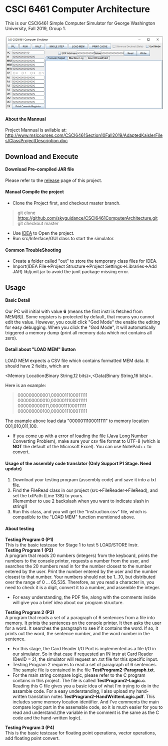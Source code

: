 
# CSCI 6461 Computer Architecture 
This is our CSCI6461 Simple Computer Simulator for George Washington University, Fall 2019, Group 1.<br><br>
![](https://github.com/skyguidance/CSCI6461ComputerArchitecture/raw/master/preview/Preview.jpg)
#### About the Mannual
Project Mannual is avilable at:<br>
http://www.mslcourses.com/CSCI6461Section10Fall2019/AdaptedKaislerFiles/ClassProjectDescription.doc
## Download and Execute
#### Download Pre-compiled JAR file
Please refer to the [release](https://github.com/skyguidance/CSCI6461ComputerArchitecture/releases) page of this project.
#### Manual Compile the project
- Clone the Project first, and checkout master branch.
> git clone https://github.com/skyguidance/CSCI6461ComputerArchitecture.git <br>
> git checkout master
- Use [IDEA](https://www.jetbrains.com/idea/) to Open the project.
- Run src/Inferface/GUI class to start the simulator.
#### Common TroubleShooting
- Create a folder called "out" to store the temporary class files for IDEA.
- Import(IDEA File->Project Structure->Project Settings->Libraries->Add JAR) lib/junit.jar to avoid the junit package missing error.

## Usage
#### Basic Detail

Our PC will initial with value **6** (means the first instr is fetched from MEM[6]). Some registers is protected by default, that means you cannot edit the value. However, you could click "God Mode" the enable the editing for easy debugging. When you click the "God Mode", it will automatically triggered a memory dump (print all memory data which not contains all zero).

#### Detail about "LOAD MEM" Button

LOAD MEM expects a CSV file which contains formatted MEM data. It should have 2 fields, which are 


<Memory Location(Binary String,12 bits)>,<Data(Binary String,16 bits)>.


Here is an example:


>000000000001,0000011100011111<br>000000000010,0000011100011111<br>000000000011,0000011100011111<br>000000000100,0000011100011111


The example above load data "0000011100011111" to memory location 001,010,011,100.

 - If you come up with a error of loading the file (Java Long Number Converting Problem), make sure your csv file format to UTF-8 (which is **NOT** the default of the Microsoft Excel). You can use NotePad++ to convert.

#### Usage of the assembly code translator (Only Support P1 Stage. Need update)
1. Download your testing program (assembly code) and save it into a txt file.<br>
2. Find the FileRead class in our project (src->FileReader->FileRead), and set the txtPath (Line 138) to yours.<br> 
(Remember to use 2 backslash when you want to indicate slash in string!) <br>
3. Run this class, and you will get the "Instruction.csv" file, which is compatible to the "LOAD MEM" function memtioned above.<br>


#### About testing 
  
 **Testing Program 0 (P1)**<br>
 This is the basic testcase for Stage 1 to test 5 LOAD/STORE Instr.<br>
 **Testing Program 1 (P2)**<br>
A program that reads 20 numbers (integers) from the keyboard, prints the numbers to the console printer, requests a number from the user, and searches the 20 numbers read in for the number closest to the number entered by the user. Print the number entered by the user and the number closest to that number. Your numbers should not be 1…10, but distributed over the range of 0 … 65,535. Therefore, as you read a character in, you need to check it is a digit, convert it to a number, and assemble the integer. <br>
- For easy understanding, the PDF file, along with the comments inside will give you a brief idea about our program structure. <br>
 
 **Testing Program 2 (P3)**<br>
A program that reads a set of a paragraph of 6 sentences from a file into memory. It prints the sentences on the console printer. It then asks the user for a word. It searches the paragraph to see if it contains the word. If so, it prints out the word, the sentence number, and the word number in the sentence.<br>
- For this stage, the Card Reader I/O Port is implemented as a file I/O in our simulator. So in that case if requested an IN instr at Card Reader (DevID = 2), the simulator will request an .txt file for this specific input.<br>
- Testing Program 2 requires to read a set of paragraph of 6 sentences. The sample file is contained in the file **TestProgram2-Paragraph.txt**. <br>
- For the main string compare logic, please refer to the C program contains in this project. The file is called **TestProgram2-Logic.c**. Reading this C file gives you a basic idea of what I'm trying to do in the assamble code. For a easy understanding, I also upload my hand-written translation notes **TestProgram2-HandWrittenLogic.pdf**. This includes some memory location identifier. And I've comments the main compare logic part in the assemable code, so it is much easier for you to read and understand.(the variable in the comment is the same as the C code and the hand-written logic).

 **Testing Program 3 (P4)**<br>
  This is the basic testcase for floating point operations, vector operations, add floating point convert.<br>
